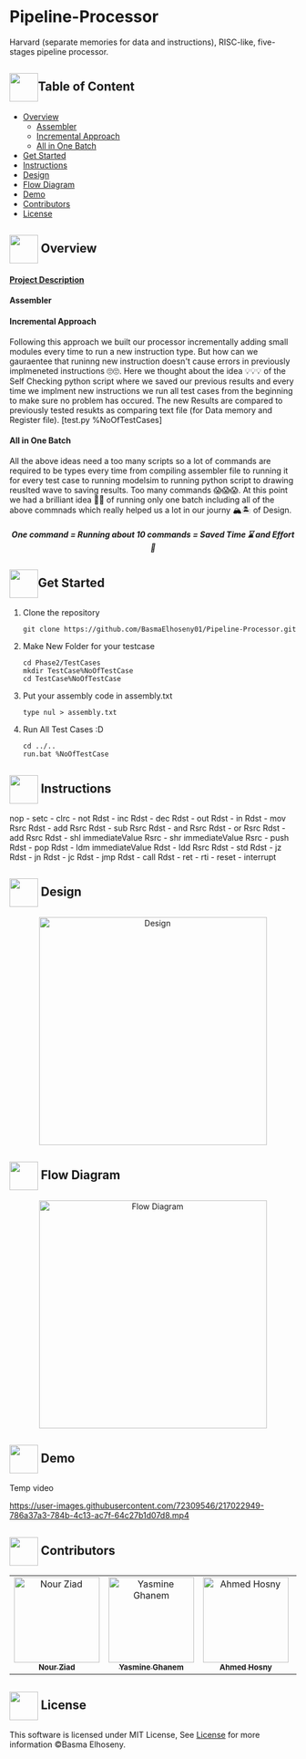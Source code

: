 # Pipeline-Processor
Harvard (separate memories for data and instructions), RISC-like, five-stages pipeline processor.

## <img  align= center width=50px src="https://cdn.edu.buncee.com/assets/d4094ddfdc4426d73593ae3727f94eec/animation-library-flyppl-081720.gif?timestamp=1597673172">Table of Content

- <a href ="#overview">Overview</a>
  - <a href ="#Assembler">Assembler</a>
  - <a href ="#Incremental Approach">Incremental Approach</a>
  - <a href ="#All in One Batch">All in One Batch</a>
- <a href ="#started">Get Started</a>
- <a href ="#Instructions">Instructions</a>
- <a href ="#Design">Design</a>
- <a href ="#Flow Diagram">Flow Diagram</a>
- <a href ="#Demo">Demo</a>
- <a href ="#Contributors">Contributors</a>
- <a href ="#License">License</a>


## <img  align= center width=50px height=50px src="https://media3.giphy.com/media/dAoHbGjH7k5ZTeQeBI/giphy.gif"> Overview <a id = "overview"></a>
#### <a href="https://github.com/BasmaElhoseny01/Pipeline-Processor/blob/main/Architecture_Project_Fall_2022_Semester.pdf">Project Description</a>
#### <a id = "Assembler">Assembler</a>

#### <a id = "Incremental Approach">Incremental Approach</a>
Following this approach we built our processor incrementally adding small modules every time to run a new instruction type. 
But how can we gauraentee that runinng new instruction doesn't cause errors in previously implmeneted instructions 🙄🙄. 
Here we thought about the idea 💡💡💡 of the Self Checking python script where we saved our previous results and every time we implment new instructions we run all test cases from the beginning to make sure no problem has occured. 
The new Results are compared to previously tested resukts as comparing text file (for Data memory and Register file). [test.py %NoOfTestCases]

#### <a id = "All in One Batch">All in One Batch</a>
All the above ideas need a too many scripts so a lot of commands are required to be types every time from compiling assembler file to running it for every test case to running modelsim to running python script to drawing reuslted wave to saving results.
Too many commands 😱😱😱.
At this point we had a brilliant idea 🧨🧨 of running only one batch including all of the above commnads which really helped us a lot in our journy 🏔️🏝️ of Design.

<h5 align="center">One command = Running about 10 commands = Saved Time ⌛ and Effort 🤒 </h5>

## <img  align= center width=50px height=50px src="https://cdn.pixabay.com/animation/2022/07/31/06/27/06-27-17-124_512.gif">Get Started <a id = "started"></a>

<ol>
<li>Clone the repository

<br>

```
git clone https://github.com/BasmaElhoseny01/Pipeline-Processor.git
```

</li>

<li>Make New Folder for your testcase

<br>

```
cd Phase2/TestCases
mkdir TestCase%NoOfTestCase
cd TestCase%NoOfTestCase
```

</li>

<li>Put your assembly code in assembly.txt

<br>

```
type nul > assembly.txt
```

</li>

<li>Run All Test Cases :D

<br>

```
cd ../..
run.bat %NoOfTestCase
```

</li>
</ol>

## <img  align= center width=50px height=50px src="https://user-images.githubusercontent.com/72309546/217035256-ed3cf050-9e68-4880-beed-7318ad22da07.png"> Instructions <a id = "Instructions"></a>
nop - setc - clrc - not Rdst - inc Rdst - dec Rdst - out Rdst - in Rdst - mov Rsrc Rdst - add Rsrc Rdst - sub Rsrc Rdst - and Rsrc Rdst - or Rsrc Rdst - add Rsrc Rdst - shl immediateValue Rsrc - shr immediateValue Rsrc - push Rdst - pop Rdst - ldm immediateValue Rdst - ldd Rsrc Rdst - std Rdst - jz Rdst - jn Rdst - jc Rdst - jmp Rdst - call Rdst - ret - rti - reset - interrupt

## <img  align= center width=50px height=50px src="https://media4.giphy.com/media/dBrimLDKab9TPDQSd8/giphy.gif?cid=6c09b952620udc6fwlifrgx872sn8m0x9famv92i60i8gzcr&rid=giphy.gif&ct=s"> Design <a id = "Design"></a>

<p align="center">
<img src="" width="400px" alt="Design"/>
</p>


## <img  align= center width=50px height=50px src="https://i.pinimg.com/originals/84/b3/0c/84b30cf92e9b9804293b7d5f131ffb7d.gif"> Flow Diagram <a id = "Flow Diagram"></a>

<p align="center">
<img src="https://user-images.githubusercontent.com/72309546/217021002-34905ec5-0cc8-4046-9a3f-2fd5f0a5fd1d.jpg" width="400px" alt="Flow Diagram"/>
</p>

## <img  align= center width=50px height=50px src="https://img.genial.ly/5f91608064ad990c6ee12237/bd7195a3-a8bb-494b-8a6d-af48dd4deb4b.gif?genial&1643587200063"> Demo <a id = "Demo"></a>
Temp video

https://user-images.githubusercontent.com/72309546/217022949-786a37a3-784b-4c13-ac7f-64c27b1d07d8.mp4

## <img  align= center width=50px height=50px src="https://media1.giphy.com/media/WFZvB7VIXBgiz3oDXE/giphy.gif?cid=6c09b952tmewuarqtlyfot8t8i0kh6ov6vrypnwdrihlsshb&rid=giphy.gif&ct=s"> Contributors <a id = "Contributors"></a>

<table>
  <tr>
    <td align="center">
    <a href="https://github.com/nouralmulhem" target="_black">
    <img src="https://avatars.githubusercontent.com/u/76218033?v=4" width="150px;" alt="Nour Ziad"/>
    <br />
    <sub><b>Nour Ziad</b></sub></a>
    </td>
    <td align="center">
    <a href="https://github.com/yasmineghanem" target="_black">
    <img src="https://avatars.githubusercontent.com/u/74925701?v=4" width="150px;" alt="Yasmine Ghanem"/>
    <br />
    <sub><b>Yasmine Ghanem</b></sub></a>
    </td>
        </td>
    <td align="center">
    <a href="https://github.com/AhmedHosny2024" target="_black">
    <img src="https://avatars.githubusercontent.com/u/76389601?v=4" width="150px;" alt="Ahmed Hosny"/>
    <br />
    <sub><b>Ahmed Hosny</b></sub></a>
    </td>
        </td>
    <td align="center">
    <a href="https://github.com/BasmaElhoseny01" target="_black">
    <img src="https://avatars.githubusercontent.com/u/72309546?v=4" width="150px;" alt="Basma Elhoseny"/>
    <br />
    <sub><b>Basma Elhoseny</b></sub></a>
    </td>
  </tr>
 </table>


## <img  align= center width=50px height=50px src="https://moein.video/wp-content/uploads/2022/05/license-GIF-Certificate-Royalty-Free-Animated-Icon-350px-after-effects-project.gif"> License <a id = "License"></a>
This software is licensed under MIT License, See [License](https://github.com/BasmaElhoseny01/Pipeline-Processor/blob/main/LICENSE.md) for more information ©Basma Elhoseny.

